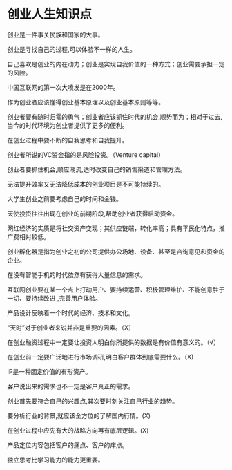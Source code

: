 # 创业人生知识点
创业是一件事关民族和国家的大事。

创业是寻找自己的过程,可以体验不一样的人生。

自己喜欢是创业的内在动力；创业是实现自我价值的一种方式；创业需要承担一定的风险。

中国互联网的第一次大喷发是在2000年。

作为创业者应该懂得创业基本原理以及创业基本原则等等。

创业者要有随时归零的勇气；创业者应该抓住时代的机会,顺势而为；相对于过去,当今的时代环境为创业者提供了更多的便利。

在创业过程中要不断的自我思考和自我提升。

创业者所说的VC资金指的是风险投资。（Venture capital）

创业者要抓住机会,顺应潮流,适时改变自己的销售渠道和管理方法。

无法提升效率又无法降低成本的创业项目是不可能持续的。

大学生创业之前要考虑自己的时间和金钱。

天使投资往往出现在创业的前期阶段,帮助创业者获得启动资金。

网红经济的实质是将社交资产变现；其供应链端，转化率高；具有平民化特点，推广费相对较低。

创业孵化器是指为创业之初的公司提供办公场地、设备、甚至是咨询意见和资金的企业。

在没有智能手机的时代依然有获得大量信息的需求。

互联网创业要在某一个点上打动用户、要持续运营、积极管理维护、不能创意胜于一切、要持续改进 ,完善用户体验。

产品设计反映着一个时代的经济、技术和文化。

“天时”对于创业者来说并非是重要的因素。（X）

在创业融资过程中一定要让投资人明白你所提供的数据是有价值有意义的。（√）

在创业前一定要广泛地进行市场调研,明白客户群体到底需要什么。（X)

IP是一种固定价值的有形资产。

客户说出来的需求也不一定是客户真正的需求。

创业首先要符合自己的兴趣点,其次要时刻关注自己行业的趋势。

要分析行业的背景,就应该全方位的了解国内行情。(X)

在创业过程中应先有大的战略方向再有底层逻辑。(X)

产品定位内容包括客户的痛点、客户的痒点。

独立思考比学习能力的能力更重要。
